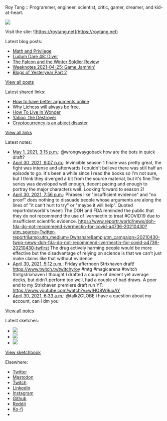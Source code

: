 Roy Tang :: Programmer, engineer, scientist, critic, gamer, dreamer, and kid-at-heart.

![](https://roytang.net/static/img/profile.jpg)

Visit the site: ![https://roytang.net](https://roytang.net)

Latest blog posts:

- [Math and Privilege](https://roytang.net/2021/04/math-privilege/)
- [Ludum Dare 48: Diver](https://roytang.net/2021/04/ludum-dare-48-diver/)
- [The Falcon and the Winter Soldier Review](https://roytang.net/2021/04/fatws/)
- [Weeknotes 2021-04-25: Game Jammin&#x27;](https://roytang.net/2021/04/weeknotes-2021-04-25/)
- [Blogs of Yesteryear Part 2](https://roytang.net/2021/04/blogs-of-yesteryear-2/)

[View all posts](https://roytang.net/blog)

Latest shared links:

- [How to have better arguments online](https://roytang.net/2021/04/how-to-have-better-arguments-online/)
- [Why Lichess will always be free.](https://roytang.net/2021/04/why-lichess-will-always-be-free/)
- [How To Live In Wonder](https://roytang.net/2021/04/how-to-live-in-wonder/)
- [Yahoo, the Destroyer](https://roytang.net/2021/04/yahoo-the-destroyer/)
- [Cryptocurrency is an abject disaster](https://roytang.net/2021/04/cryptocurrency-is-an-abject-disaster/)

[View all links](https://roytang.net/links)

Latest notes:

- [May 1, 2021, 3:15 p.m.](https://roytang.net/2021/05/1388391582605316096/): @wrongwaygoback how are the bots in quick draft?
- [April 30, 2021, 9:07 p.m.](https://roytang.net/2021/04/183ab94b6cb10f5db0431e715cde1945/): Invincible season 1 finale was pretty great, the fight was intense and afterwards I couldn&#x27;t believe there was still half an episode to go. It&#x27;s been a while since I read the books so I&#x27;m not sure, but I think they diverged a bit from the source material, but it&#x27;s fine.The series was developed well enough, decent pacing and enough to portray the major characters well. Looking forward to season 2!
- [April 30, 2021, 7:56 p.m.](https://roytang.net/2021/04/1388100027684331520/): Phrases like &quot;insufficient evidence&quot; and &quot;no proof&quot; does nothing to dissuade people whose arguments are along the lines of &quot;it can&#x27;t hurt to try&quot; or &quot;maybe it will help&quot;. Quoted reportrdotworld&#x27;s tweet: The DOH and FDA reminded the public that they do not recommend the use of Ivermectin to treat #COVID19 due to insufficient scientific evidence. https://www.reportr.world/news/doh-fda-do-not-recommend-ivermectin-for-covid-a4736-20210430?utm_source=Twitter-reportr&amp;utm_medium=Ownshare&amp;utm_campaign=20210430-twnp-news-doh-fda-do-not-recommend-ivermectin-for-covid-a4736-20210430-twfirst The drug actively harming people would be more effective but the disadvantage of relying on science is that we can&#x27;t just make claims like that without evidence.
- [April 30, 2021, 5:12 p.m.](https://roytang.net/2021/04/1388058552070201344/): Friday afternoon Strixhaven draft! https://www.twitch.tv/twitchyroy #mtg #magicarena #twitch #mtgstrixhaven I thought I drafted a couple of decent yet average decks, but didn&#x27;t perform too well, had a couple of bad draws. A poor end to my Strixhaven premiere draft run YT: https://www.youtube.com/watch?v=wIHO8W9uuAY
- [April 30, 2021, 6:33 a.m.](https://roytang.net/2021/04/1387897882141880321/): @talk2GLOBE i have a question about my account, can i dm you

[View all notes](https://roytang.net/notes)

Latest sketches:


- ![](https://roytang.net/media/cache/f0/17/f017d743e02da146800619d41f413d22.jpg)
- ![](https://roytang.net/media/cache/c4/3e/c43ed3c1f666e0ad72e8402c67fc89d4.jpg)
- ![](https://roytang.net/media/cache/19/1f/191fd65a6f30ab2648d9dd58414d6363.jpg)

[View sketchbook](https://roytang.net/albums/sketchbook)


Elsewhere:

- [Twitter](https://twitter.com/roytang)
- [Mastodon](https://mastodon.technology/@roytang)
- [Twitch](https://twitch.tv/twitchyroy)
- [LinkedIn](https://www.linkedin.com/in/roytang)
- [Instagram](https://instagram.com/roytang0400)
- [Github](https://github.com/roytang)
- [Reddit](https://reddit.com/u/hungryroy)
- [Ko-fi](https://ko-fi.com/roytang)
- [](mailto:hello@roytang.net)